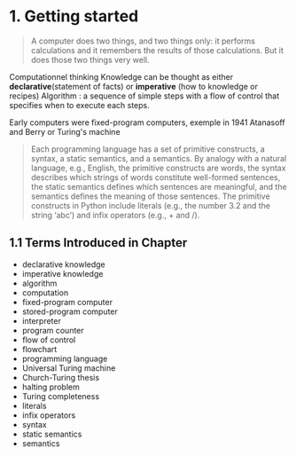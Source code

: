 # 1. Getting started

> A computer does two things, and two things only: it performs calculations and it remembers the results of those calculations. But it does those two things very well.

Computationnel thinking 
Knowledge can be thought as either **declarative**(statement of facts) or **imperative** (how to knowledge or recipes)
Algorithm : a sequence of simple steps with a flow of control that specifies when to execute each steps. 

Early computers were fixed-program computers, exemple in 1941 Atanasoff and Berry or Turing's machine

> Each programming language has a set of primitive constructs, a syntax, a static semantics, and a semantics. By analogy with a natural language, e.g., English, the primitive constructs are words, the syntax describes which strings of words constitute well-formed sentences, the static semantics defines which sentences are meaningful, and the semantics defines the meaning of those sentences. The primitive constructs in Python include literals (e.g., the number 3.2 and the string ‘abc’) and infix operators (e.g., + and /).

## 1.1 Terms Introduced in Chapter
- declarative knowledge
- imperative knowledge
- algorithm 
- computation
- fixed-program computer
- stored-program computer
- interpreter
- program counter
- flow of control
- flowchart
- programming language
- Universal Turing machine
- Church-Turing thesis
- halting problem
- Turing completeness
- literals 
- infix operators
- syntax
- static semantics
- semantics
